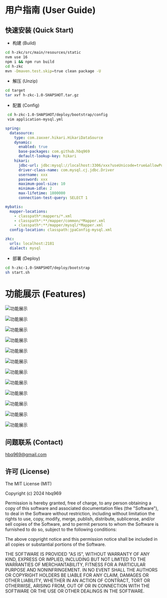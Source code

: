 # 用户指南 (User Guide)
## 快速安装 (Quick Start)

- 构建 (Build)
```bash
cd h-zkc/src/main/resources/static
nvm use 16
npm i && npm run build
cd h-zkc
mvn -Dmaven.test.skip=true clean package -U
```

- 解压 (Unzip)
```bash
cd target
tar xvf h-zkc-1.0-SHAPSHOT.tar.gz
```

- 配置 (Config)
```bash
 cd h-zkc-1.0-SHAPSHOT/deploy/bootstrap/config
 vim application-mysql.yml
```

```yml
spring:
  datasource:
    type: com.zaxxer.hikari.HikariDataSource
    dynamic:
      enabled: true
      base-packages: com.github.hbq969
      default-lookup-key: hikari
    hikari:
      jdbc-url: jdbc:mysql://localhost:3306/xxx?useUnicode=true&allowPublicKeyRetrieval=true&characterEncoding=utf-8&useSSL=false&autoReconnect=true&failOverReadOnly=false&maxReconnects=15000
      driver-class-name: com.mysql.cj.jdbc.Driver
      username: xxx
      password: xxx
      maximum-pool-size: 10
      minimum-idle: 2
      max-lifetime: 1800000
      connection-test-query: SELECT 1

mybatis:
  mapper-locations:
    - classpath*:mappers/*.xml
    - classpath*:**/mapper/common/*Mapper.xml
    - classpath*:**/mapper/mysql/*Mapper.xml
  config-location: classpath:jpaConfig-mysql.xml

zkc:
  urls: localhost:2181
  dialect: mysql
```

- 部署 (Deploy)
```bash
cd h-zkc-1.0-SHAPSHOT/deploy/bootstrap
sh start.sh
```

# 功能展示 (Features)
![功能展示](src/main/resources/static/src/assets/readme-login.png)

![功能展示](src/main/resources/static/src/assets/readme-main.png)

![功能展示](src/main/resources/static/src/assets/readme-adddir.png)

![功能展示](src/main/resources/static/src/assets/readme-addprop.png)

![功能展示](src/main/resources/static/src/assets/readme-delprpo.png)

![功能展示](src/main/resources/static/src/assets/readme-import.png)

![功能展示](src/main/resources/static/src/assets/readme-query.png)

![功能展示](src/main/resources/static/src/assets/readme-history.png)

![功能展示](src/main/resources/static/src/assets/readme-backup.png)

![功能展示](src/main/resources/static/src/assets/readme-role.png)

![功能展示](src/main/resources/static/src/assets/readme-user.png)

![功能展示](src/main/resources/static/src/assets/readme-menu.png)


## 问题联系 (Contact)

[hbq969@gmail.com](mailto:hbq969@gmail.com)



## 许可 (License)

The MIT License (MIT)

Copyright (c) 2024 hbq969

Permission is hereby granted, free of charge, to any person obtaining a copy of
this software and associated documentation files (the "Software"), to deal in
the Software without restriction, including without limitation the rights to
use, copy, modify, merge, publish, distribute, sublicense, and/or sell copies of
the Software, and to permit persons to whom the Software is furnished to do so,
subject to the following conditions:

The above copyright notice and this permission notice shall be included in all
copies or substantial portions of the Software.

THE SOFTWARE IS PROVIDED "AS IS", WITHOUT WARRANTY OF ANY KIND, EXPRESS OR
IMPLIED, INCLUDING BUT NOT LIMITED TO THE WARRANTIES OF MERCHANTABILITY, FITNESS
FOR A PARTICULAR PURPOSE AND NONINFRINGEMENT. IN NO EVENT SHALL THE AUTHORS OR
COPYRIGHT HOLDERS BE LIABLE FOR ANY CLAIM, DAMAGES OR OTHER LIABILITY, WHETHER
IN AN ACTION OF CONTRACT, TORT OR OTHERWISE, ARISING FROM, OUT OF OR IN
CONNECTION WITH THE SOFTWARE OR THE USE OR OTHER DEALINGS IN THE SOFTWARE.